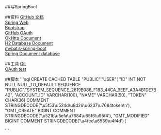 ##写SpringBoot


##资料
[GitHub 文档](https://github.com/Cassiezys/Spbbt)  
[Spring Web](https://spring.io/guides/gs/serving-web-content/)  
[Bootstrap](https://v3.bootcss.com/components)  
[GitHub OAuth](https://developer.github.com/apps/building-oauth-apps/creating-an-oauth-app/)  
[OkHttp Document](https://square.github.io/okhttp/)  
[H2 Database Document](http://www.h2database.com/)  
[mybatis-spring-boot](http://mybatis.org/spring-boot-starter/mybatis-spring-boot-autoconfigure/)  
[Spring Document database](https://docs.spring.io/spring-boot/docs/current/reference/html/spring-boot-features.html#boot-features-embedded-database-support)

##工具
[Git](https://github.com/)  
[OAuth test](https://developer.github.com/apps/building-oauth-apps/authorizing-oauth-apps/)


##脚本
'''sql
CREATE CACHED TABLE "PUBLIC"."USER"(
    "ID" INT  NOT NULL NULL_TO_DEFAULT SEQUENCE "PUBLIC"."SYSTEM_SEQUENCE_2619B086_F183_44CA_9EEF_A3A4B1DE7B42",
    "ACCOUNT_ID" VARCHAR(100),
    "NAME" VARCHAR(50),
    "TOKEN" CHAR(36) COMMENT STRINGDECODE('\u5f53\u524d\u8d26\u6237\u7684token\n'),
    "GMT_CREATE" BIGINT COMMENT STRINGDECODE('\u521b\u5efa\u7684\u65f6\u95f4'),
    "GMT_MODIFIED" BIGINT COMMENT STRINGDECODE('\u4fee\u6539\u4f4d')
)


'''